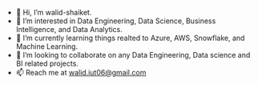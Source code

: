 - 👋 Hi, I’m walid-shaiket.
- 👀 I’m interested in Data Engineering, Data Science, Business Intelligence, and Data Analytics.
- 🌱 I’m currently learning things realted to Azure, AWS, Snowflake, and Machine Learning.
- 💞️ I’m looking to collaborate on any Data Engineering, Data science and BI related projects.
- 📫 Reach me at walid.iut06@gmail.com 

<!---
walid-shaiket/walid-shaiket is a ✨ special ✨ repository because its `README.md` (this file) appears on your GitHub profile.
You can click the Preview link to take a look at your changes.
--->
